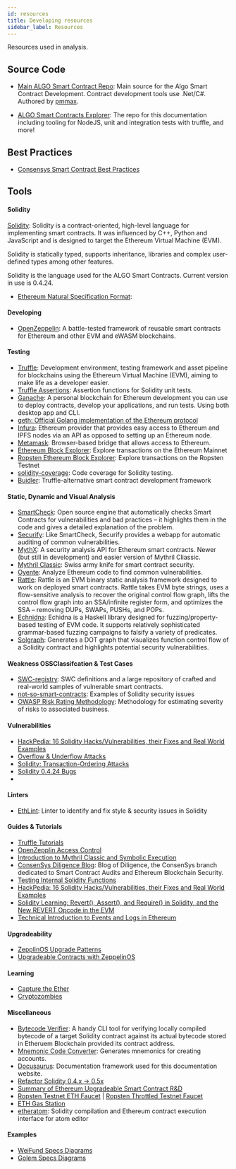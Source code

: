```yaml
---
id: resources
title: Developing resources
sidebar_label: Resources
---
```


Resources used in analysis.

## Source Code

- [Main ALGO Smart Contract Repo](https://github.com/Superalgos/ALGOToken/): Main source for the Algo Smart Contract Development. Contract development tools use .Net/C#. Authored by [pmmax](https://github.com/pmmax).

- [ALGO Smart Contracts Explorer](https://github.com/Superalgos/ALGOToken-NodeJS): The repo for this documentation including tooling for NodeJS, unit and integration tests with truffle, and more!

## Best Practices

- [Consensys Smart Contract Best Practices](https://consensys.github.io/smart-contract-best-practices/security_tools/)

## Tools

#### Solidity

[Solidity](https://solidity.readthedocs.io/en/v0.4.24/): Solidity is a contract-oriented, high-level language for implementing smart contracts. It was influenced by C++, Python and JavaScript and is designed to target the Ethereum Virtual Machine (EVM).

Solidity is statically typed, supports inheritance, libraries and complex user-defined types among other features.

Solidity is the language used for the ALGO Smart Contracts. Current version in use is 0.4.24. 

- [Ethereum Natural Specification Format](https://github.com/ethereum/wiki/wiki/Ethereum-Natural-Specification-Format): 

#### Developing

- [OpenZeppelin](https://openzeppelin.org/): A battle-tested framework of reusable smart contracts for Ethereum and other EVM and eWASM blockchains.

#### Testing

- [Truffle](https://truffleframework.com/truffle): Development environment, testing framework and asset pipeline for blockchains using the Ethereum Virtual Machine (EVM), aiming to make life as a developer easier.
- [Truffle Assertions](https://github.com/trufflesuite/truffle/blob/develop/packages/truffle-core/lib/testing/Assert.sol): Assertion functions for Solidity unit tests.
- [Ganache](https://truffleframework.com/ganache): A personal blockchain for Ethereum development you can use to deploy contracts, develop your applications, and run tests. Using both desktop app and CLI.
- [geth: Official Golang implementation of the Ethereum protocol](https://github.com/ethereum/go-ethereum/wiki/Installation-Instructions-for-Mac)
- [Infura](https://infura.io): Ethereum provider that provides easy access to Ethereum and IPFS nodes via an API as opposed to setting up an Ethereum node. 
- [Metamask](https://metamask.io/): Browser-based bridge that allows access to Ethereum.
- [Ethereum Block Explorer](https://etherscan.io/): Explore transactions on the Ethereum Mainnet
- [Ropsten Ethereum Block Explorer](https://ropsten.etherscan.io/): Explore transactions on the Ropsten Testnet
- [solidity-coverage](https://github.com/sc-forks/solidity-coverage): Code coverage for Solidity testing.
- [Buidler](https://github.com/nomiclabs/buidler): Truffle-alternative smart contract development framework

#### Static, Dynamic and Visual Analysis

- [SmartCheck](https://tool.smartdec.net): Open source engine  that automatically checks Smart Contracts for vulnerabilities and bad practices – it highlights them in the code and gives a detailed explanation of the problem.
- [Securify](https://securify.chainsecurity.com/): Like SmartCheck, Securify provides a webapp for automatic auditing of common vulnerabilities. 
- [MythX](https://mythx.io): A security analysis API for Ethereum smart contracts. Newer (but still in development) and easier version of Mythril Cliassic. 
- [Mythril Classic](https://github.com/ConsenSys/mythril-classic): Swiss army knife for smart contract security.
- [Oyente](https://github.com/melonproject/oyente): Analyze Ethereum code to find common vulnerabilities.
- [Rattle](https://github.com/trailofbits/rattle): Rattle is an EVM binary static analysis framework designed to work on deployed smart contracts. Rattle takes EVM byte strings, uses a flow-sensitive analysis to recover the original control flow graph, lifts the control flow graph into an SSA/infinite register form, and optimizes the SSA – removing DUPs, SWAPs, PUSHs, and POPs.
- [Echnidna](https://github.com/trailofbits/echidna): Echidna is a Haskell library designed for fuzzing/property-based testing of EVM code. It supports relatively sophisticated grammar-based fuzzing campaigns to falsify a variety of predicates.
- [Solgraph](https://github.com/raineorshine/solgraph): Generates a DOT graph that visualizes function control flow of a Solidity contract and highlights potential security vulnerabilities.

#### Weakness OSSClassifcation & Test Cases

- [SWC-registry](https://github.com/SmartContractSecurity/SWC-registry/): SWC definitions and a large repository of crafted and real-world samples of vulnerable smart contracts.
- [not-so-smart-contracts](https://github.com/trailofbits/not-so-smart-contracts): Examples of Solidity security issues
- [OWASP Risk Rating Methodology](https://www.owasp.org/index.php/OWASP_Risk_Rating_Methodology): Methodology for estimating severity of risks to associated business. 

#### Vulnerabilities
- [HackPedia: 16 Solidity Hacks/Vulnerabilities, their Fixes and Real World Examples](https://hackernoon.com/hackpedia-16-solidity-hacks-vulnerabilities-their-fixes-and-real-world-examples-f3210eba5148)
- [Overflow & Underflow Attacks](https://blockgeeks.com/guides/underflow-attacks-smart-contracts/)
- [Solidity: Transaction-Ordering Attacks](https://medium.com/coinmonks/solidity-transaction-ordering-attacks-1193a014884e)
- [Solidity 0.4.24 Bugs](https://solidity.readthedocs.io/en/v0.4.24/bugs.html)
- []()

#### Linters
- [EthLint](https://www.ethlint.com/): Linter to identify and fix style & security issues in Solidity

#### Guides & Tutorials
- [Truffle Tutorials](https://truffleframework.com/tutorials)
- [OpenZepplin Access Control](https://openzeppelin.org/api/docs/learn-about-access-control.html)
- [Introduction to Mythril Classic and Symbolic Execution](https://medium.com/@joran.honig/introduction-to-mythril-classic-and-symbolic-execution-ef59339f259b)
- [ConsenSys Diligence Blog](https://medium.com/consensys-diligence): Blog of Diligence, the ConsenSys branch dedicated to Smart Contract Audits and Ethereum Blockchain Security.
- [Testing Internal Solidity Functions](https://www.cluelesscode.com/testing-internal-solidity-functions/) 
- [HackPedia: 16 Solidity Hacks/Vulnerabilities, their Fixes and Real World Examples](https://hackernoon.com/hackpedia-16-solidity-hacks-vulnerabilities-their-fixes-and-real-world-examples-f3210eba5148)
- [Solidity Learning: Revert(), Assert(), and Require() in Solidity, and the New REVERT Opcode in the EVM](https://medium.com/blockchannel/the-use-of-revert-assert-and-require-in-solidity-and-the-new-revert-opcode-in-the-evm-1a3a7990e06e)
- [Technical Introduction to Events and Logs in Ethereum](https://media.consensys.net/technical-introduction-to-events-and-logs-in-ethereum-a074d65dd61e)

#### Upgradeability
- [ZepplinOS Upgrade Patterns](https://docs.zeppelinos.org/docs/pattern.html)
- [Upgradeable Contracts with ZeppelinOS](https://blog.zeppelinos.org/testing-real-world-contract-upgrades/)

#### Learning
- [Capture the Ether](https://capturetheether.com/challenges/)
- [Cryptozombies](https://cryptozombies.io/)

#### Miscellaneous
- [Bytecode Verifier](https://www.npmjs.com/package/eth-bytecode-verifier): A handy CLI tool for verifying locally compiled bytecode of a target Solidity contract against its actual bytecode stored in Etheruem Blockchain provided its contract address.
- [Mnemonic Code Converter](https://iancoleman.io/bip39/): Generates mnemonics for creating accounts.
- [Docusaurus](https://docusaurus.io/): Documentation framework used for this documentation website.
- [Refactor Solidity 0.4.x -> 0.5x](https://mudit.blog/tool-refactor-your-solidity-0-4-x-code-to-solidity-0-5-x-code/)
- [Summary of Ethereum Upgradeable Smart Contract R&D](https://blog.indorse.io/ethereum-upgradeable-smart-contract-strategies-456350d0557c)
- [Ropsten Testnet ETH Faucet](https://faucet.ropsten.be/) | [Ropsten Throttled Testnet Faucet](https://ipfs.io/ipfs/QmVAwVKys271P5EQyEfVSxm7BJDKWt42A2gHvNmxLjZMps/)
- [ETH Gas Station](https://ethgasstation.info/)
- [etheratom](https://github.com/0mkara/etheratom): Solidity compilation and Ethereum contract execution interface for atom editor  

#### Examples
- [WeiFund Specs Diagrams](https://github.com/weifund/weifund-contracts/blob/master/docs/developer-guide.md#standardcampaign-state-machine)
- [Golem Specs Diagrams](https://blog.golemproject.net/gnt-crowdfunding-contract-in-pictures-d6b5a2e69150)
